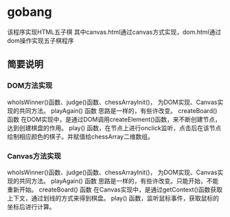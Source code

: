 # gobang

该程序实现HTML五子棋
其中canvas.html通过canvas方式实现，dom.html通过dom操作实现五子棋程序

## 简要说明

### DOM方法实现
whoIsWinner()函数、judge()函数、chessArrayInit()， 为DOM实现、Canvas实现的共同方法。
playAgain() 函数 思路是一样的，有些许改变。
createBoard() 函数 在DOM实现中，是通过DOM调用createElement()函数，来不断创建节点，达到创建棋盘的作用。
play() 函数，在节点上进行onclick监听，点击后在该节点绘制相应颜色的棋子。并赋值给chessArray二维数组。

### Canvas方法实现
whoIsWinner()函数、judge()函数、chessArrayInit()， 为DOM实现、Canvas实现的共同方法。
playAgain() 函数 思路是一样的，有些许改变。只能开始，不能重新开始。
createBoard() 函数 在Canvas实现中，是通过getContext()函数获取上下文，通过划线的方式来得到棋盘。
play() 函数，监听鼠标事件，获取鼠标的坐标后进行计算。 
